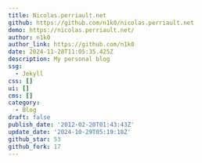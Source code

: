 ```yaml
---
title: Nicolas.perriault.net
github: https://github.com/n1k0/nicolas.perriault.net
demo: https://nicolas.perriault.net/
author: n1k0
author_link: https://github.com/n1k0
date: 2024-11-28T11:05:35.425Z
description: My personal blog
ssg:
  - Jekyll
css: []
ui: []
cms: []
category:
  - Blog
draft: false
publish_date: '2012-02-20T01:43:43Z'
update_date: '2024-10-29T05:19:18Z'
github_star: 53
github_fork: 17
---
```

